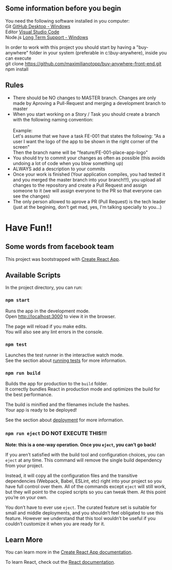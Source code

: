 
## Some information before you begin
You need the following software installed in you computer:<br/>
  Git [GitHub Desktop - Windows](https://desktop.github.com/)<br/>
  Editor [Visual Studio Code](https://code.visualstudio.com/)<br/>
  Node.js [Long Term Support - Windows](https://nodejs.org/dist/v10.13.0/node-v10.13.0-x64.msi)<br/>

In order to work with this project you should start by having a "buy-anywhere" folder in your system (preferable in c:\buy-anywhere\), inside you can execute <br/>
  git clone https://github.com/maximilianotopp/buy-anywhere-front-end.git<br/>
  npm install<br/>

## Rules
- There should be NO changes to MASTER branch. Changes are only made by Aproving a Pull-Request and merging a development branch to master
- When you start working on a Story / Task you should create a branch with the following naming convention:<br/>  
  Example:<br/>
    Let's assume that we have a task FE-001 that states the following: "As a user I want the logo of the app to be shown in the right corner of the screen"<br/>
    Then the branch name will be "feature/FE-001-place-app-logo"
- You should try to commit your changes as often as possible (this avoids undoing a lot of code when you blow something up)
- ALWAYS add a description to your commits
- Once your work is finished (Your application compiles, you had tested it and you merged the master branch into your branch!!!), you upload all changes to the repository and create a Pull Request and assign someone to it (we will assign everyone to the PR so that everyone can see the changes)
- The only person allowed to aprove a PR (Pull Request) is the tech leader (just at the begining, don't get mad, yes, I'm talking specially to you...)

# Have Fun!!

## Some words from facebook team

This project was bootstrapped with [Create React App](https://github.com/facebook/create-react-app).

## Available Scripts

In the project directory, you can run:

### `npm start`

Runs the app in the development mode.<br>
Open [http://localhost:3000](http://localhost:3000) to view it in the browser.

The page will reload if you make edits.<br>
You will also see any lint errors in the console.

### `npm test`

Launches the test runner in the interactive watch mode.<br>
See the section about [running tests](https://facebook.github.io/create-react-app/docs/running-tests) for more information.

### `npm run build`

Builds the app for production to the `build` folder.<br>
It correctly bundles React in production mode and optimizes the build for the best performance.

The build is minified and the filenames include the hashes.<br>
Your app is ready to be deployed!

See the section about [deployment](https://facebook.github.io/create-react-app/docs/deployment) for more information.

### `npm run eject` DO NOT EXECUTE THIS!!!

**Note: this is a one-way operation. Once you `eject`, you can’t go back!**

If you aren’t satisfied with the build tool and configuration choices, you can `eject` at any time. This command will remove the single build dependency from your project.

Instead, it will copy all the configuration files and the transitive dependencies (Webpack, Babel, ESLint, etc) right into your project so you have full control over them. All of the commands except `eject` will still work, but they will point to the copied scripts so you can tweak them. At this point you’re on your own.

You don’t have to ever use `eject`. The curated feature set is suitable for small and middle deployments, and you shouldn’t feel obligated to use this feature. However we understand that this tool wouldn’t be useful if you couldn’t customize it when you are ready for it.

## Learn More

You can learn more in the [Create React App documentation](https://facebook.github.io/create-react-app/docs/getting-started).

To learn React, check out the [React documentation](https://reactjs.org/).
